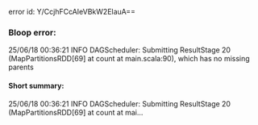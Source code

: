 error id: Y/CcjhFCcAIeVBkW2ElauA==
### Bloop error:

25/06/18 00:36:21 INFO DAGScheduler: Submitting ResultStage 20 (MapPartitionsRDD[69] at count at main.scala:90), which has no missing parents
#### Short summary: 

25/06/18 00:36:21 INFO DAGScheduler: Submitting ResultStage 20 (MapPartitionsRDD[69] at count at mai...